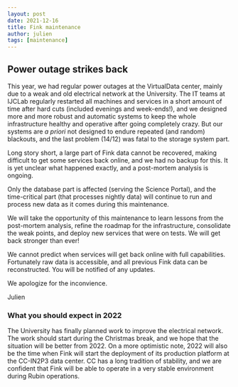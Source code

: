 ```yaml
---
layout: post
date: 2021-12-16
title: Fink maintenance
author: julien
tags: [maintenance]
---
```


## Power outage strikes back

This year, we had regular power outages at the VirtualData center, mainly due to a weak and old electrical network at the University. The IT teams at IJCLab regularly restarted all machines and services in a short amount of time after hard cuts (included evenings and week-ends!), and we designed more and more robust and automatic systems to keep the whole infrastructure healthy and operative after going completely crazy. But our systems are _a priori_ not designed to endure repeated (and random) blackouts, and the last problem (14/12) was fatal to the storage system part.

Long story short, a large part of Fink data cannot be recovered, making difficult to get some services back online, and we had no backup for this. It is yet unclear what happened exactly, and a post-mortem analysis is ongoing.

Only the database part is affected (serving the Science Portal), and the time-critical part (that processes nightly data) will continue to run and process new data as it comes during this maintenance. 

We will take the opportunity of this maintenance to learn lessons from the post-mortem analysis, refine the roadmap for the infrastructure, consolidate the weak points, and deploy new services that were on tests. We will get back stronger than ever!

We cannot predict when services will get back online with full capabilities. Fortunately raw data is accessible, and all previous Fink data can be reconstructed. You will be notified of any updates.

We apologize for the inconvience.

Julien


### What you should expect in 2022

The University has finally planned work to improve the electrical network. The work should start during the Christmas break, and we hope that the situation will be better from 2022. On a more optimistic note, 2022 will also be the time when Fink will start the deployment of its production platform at the CC-IN2P3 data center. CC has a long tradition of stability, and we are confident that Fink will be able to operate in a very stable environment during Rubin operations.